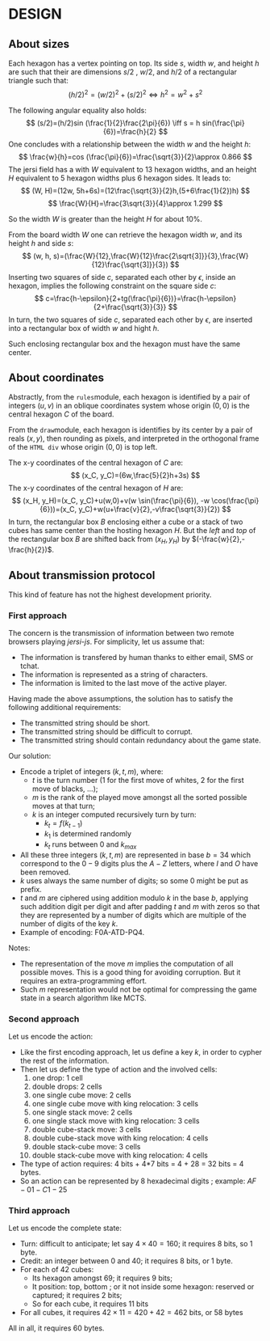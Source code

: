 # DESIGN

## About sizes

Each hexagon has a vertex pointing on top. Its side $s$, width $w$, and height $h$ are such that their are dimensions $s/2$ , $w/2$, and $h/2$ of a rectangular triangle such that:
$$
(h/2)^2=(w/2)^2+(s/2)^2 \iff h^2=w^2+s^2
$$

The following angular equality also holds:
$$
(s/2)=(h/2)sin (\frac{1}{2}\frac{2\pi}{6}) \iff s = h sin(\frac{\pi}{6})=\frac{h}{2}
$$
One concludes with a relationship between the width $w$ and the height $h$:
$$
\frac{w}{h}=cos (\frac{\pi}{6})=\frac{\sqrt{3}}{2}\approx 0.866
$$
The jersi field has a with $W$ equivalent to 13 hexagon widths, and an height $H$ equivalent to 5 hexagon widths plus 6 hexagon sides. It leads to:
$$
(W, H)=(12w, 5h+6s)=(12\frac{\sqrt{3}}{2}h,(5+6\frac{1}{2})h)
$$
$$
\frac{W}{H}=\frac{3\sqrt{3}}{4}\approx 1.299
$$

So the width $W$ is greater than the height $H$ for about 10%.

From the board width $W$ one can retrieve the hexagon width $w$, and its height $h$ and side $s$:
$$
(w, h, s)=(\frac{W}{12},\frac{W}{12}\frac{2\sqrt{3]}}{3},\frac{W}{12}\frac{\sqrt{3]}}{3})
$$
Inserting two squares of side $c$, separated each other by $\epsilon$, inside an hexagon, implies the following constraint on the square side $c$:
$$
c=\frac{h-\epsilon}{2+tg(\frac{\pi}{6})}=\frac{h-\epsilon}{2+\frac{\sqrt{3}}{3}}
$$
In turn, the two squares of side $c$, separated each other by $\epsilon$, are inserted into a rectangular box of width $w$ and hight $h$.

Such enclosing rectangular box and the hexagon must have the same center.

## About coordinates

Abstractly, from the `rules`module, each hexagon is identified by a pair of integers $(u,v)$ in an oblique coordinates system whose origin $(0,0)$ is the central hexagon $C$ of the board.

From the `draw`module, each hexagon is identifies by its center by a pair of reals $(x,y)$, then rounding as pixels, and interpreted in the orthogonal frame of the `HTML div` whose origin $(0,0)$ is top left.

The x-y coordinates of the central hexagon of $C$ are:
$$
(x_C, y_C)=(6w,\frac{5}{2}h+3s)
$$
The x-y coordinates of the central hexagon of $H$ are:
$$
(x_H, y_H)=(x_C, y_C)+u(w,0)+v(w \sin(\frac{\pi}{6}), -w \cos(\frac{\pi}{6}))=(x_C, y_C)+w(u+\frac{v}{2},-v\frac{\sqrt{3}}{2})
$$
In turn, the rectangular box $B$ enclosing either a cube or a stack of two cubes has same center than the hosting hexagon $H$. But the $left$ and $top$ of the rectangular box $B$ are shifted back from $(x_H, y_H)$ by $(-\frac{w}{2},-\frac{h}{2})$.

## About transmission protocol

This kind of feature has not the highest development priority. 

### First approach

The concern is the transmission of information between two remote browsers playing *jersi-js*. For simplicity, let us assume that:

- The information is transfered by human thanks to either email, SMS or tchat.
- The information is represented as a string of characters.
- The information is limited to the last move of the active player.

Having made the above assumptions, the solution has to satisfy the following additional requirements:

- The transmitted string should be short.
- The transmitted string should be difficult to corrupt.
- The transmitted string should contain redundancy about the game state.

Our solution:

- Encode a triplet of integers $(k, t, m)$, where:
  - $t$ is the turn number (1 for the first move of whites, 2 for the first move of blacks, ...);
  - $m$ is the rank of the played move amongst all the sorted possible moves at that turn;
  - $k$ is an integer computed recursively turn by turn:
    - $k_t = f(k_{t-1})$ 
    - $k_1$ is determined randomly
    - $k_t$ runs between $0$ and $k_{max}$
- All these three integers $(k,t,m)$ are represented in base $b=34$ which correspond to the $0-9$ digits plus the $A-Z$ letters, where $I$  and $O$ have been removed.
- $k$ uses always the same number of digits; so some $0$ might be put as prefix.
- $t$ and $m$ are ciphered using addition modulo $k$ in the base $b$, applying such addition digit per digit and after padding $t$ and $m$ with zeros so that they are represented by a number of digits which are multiple of the number of digits of the key $k$.
- Example of encoding: F0A-ATD-PQ4.

Notes:

- The representation of the move $m$ implies the computation of all possible moves. This is a good thing for avoiding corruption. But it requires an extra-programming effort.
- Such $m$ representation would not be optimal for compressing the game state in a search algorithm like MCTS.

### Second approach

Let us encode the action:

* Like the first encoding approach, let us define a key $k$, in order to cypher the rest of the information.
* Then let us define the type of action and the involved cells:
  1. one drop: 1 cell 
  2. double drops: 2 cells
  3. one single cube move: 2 cells
  4. one single cube move with king relocation: 3 cells
  5. one single stack move: 2 cells
  6. one single stack move with king relocation: 3 cells
  7. double cube-stack move: 3 cells
  8. double cube-stack move with king relocation: 4 cells
  9. double stack-cube move: 3 cells
  10. double stack-cube move with king relocation: 4 cells
* The type of action requires: 4 bits + 4*7 bits = 4 + 28 = 32 bits = 4 bytes. 
* So an action can be represented by 8 hexadecimal digits ; example: $AF-01-C1-25$

### Third approach

Let us encode the complete state:

- Turn: difficult to anticipate; let say $4 \times 40 = 160$; it requires 8 bits, so 1 byte.
- Credit: an integer between 0 and 40; it requires 8 bits, or 1 byte.
- For each of 42 cubes:
  - Its hexagon amongst 69; it requires 9 bits;
  - It position: top, bottom ; or it not inside some hexagon: reserved or captured; it requires 2 bits;
  - So for each cube, it requires 11 bits
- For all cubes, it requires $42 \times 11 = 420 + 42 = 462$ bits, or 58 bytes

All in all, it requires 60 bytes.
